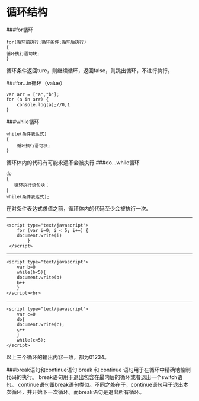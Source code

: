 循环结构
===================

###for循环

    for(循环前执行;循环条件;循环后执行)
    {     
    循环执行语句块;
    }
循环条件返回ture，则继续循环，返回false，则跳出循环，不进行执行。

###for...in循环（value）

    var arr = ["a","b"];
    for (a in arr) {
        console.log(a);//0,1
    }

###while循环

    while(条件表达式)
    {
        循环执行语句块;
    }
循环体内的代码有可能永远不会被执行
###do...while循环

    do
    {
       循环执行语句块；
    }
    while(条件表达式);
在对条件表达式求值之前，循环体内的代码至少会被执行一次。


----------


	<script type="text/javascript">
        for (var i=0; i < 5; i++) {
		document.write(i)
			}		
     </script>

----------
	<script type="text/javascript">
		var b=0
		while(b<5){
		document.write(b)
		b++
		}
	</script><br>


----------

    <script type="text/javascript">
	    var c=0
	    do{
		document.write(c);
		c++
	    }	
	    while(c<5);
	</script>
以上三个循环的输出内容一致，都为01234。

###break语句和continue语句
break 和 continue 语句用于在循环中精确地控制代码的执行。
break语句用于退出包含在最内层的循环或者退出一个switch语句。
continue语句跟break语句类似。不同之处在于，continue语句用于退出本次循环，并开始下一次循环。而break语句是退出所有循环。